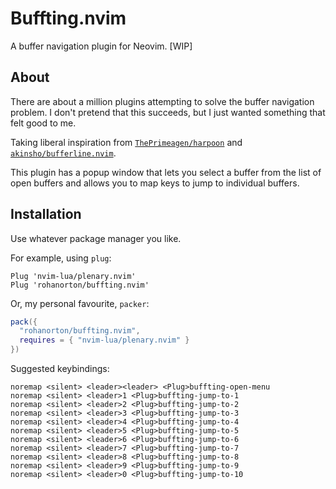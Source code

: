 # Buffting.nvim

A buffer navigation plugin for Neovim. [WIP]

## About

There are about a million plugins attempting to solve the buffer navigation
problem. I don't pretend that this succeeds, but I just wanted something that
felt good to me.

Taking liberal inspiration from
[`ThePrimeagen/harpoon`](https://github.com/ThePrimeagen/harpoon) and
[`akinsho/bufferline.nvim`](https://github.com/akinsho/bufferline.nvim/).

This plugin has a popup window that lets you select a buffer from the list of
open buffers and allows you to map keys to jump to individual buffers.

## Installation

Use whatever package manager you like.

For example, using `plug`:

```vim
Plug 'nvim-lua/plenary.nvim'
Plug 'rohanorton/buffting.nvim'
```

Or, my personal favourite, `packer`:

```lua
pack({
  "rohanorton/buffting.nvim",
  requires = { "nvim-lua/plenary.nvim" }
})
```

Suggested keybindings:

```vim
noremap <silent> <leader><leader> <Plug>buffting-open-menu
noremap <silent> <leader>1 <Plug>buffting-jump-to-1
noremap <silent> <leader>2 <Plug>buffting-jump-to-2
noremap <silent> <leader>3 <Plug>buffting-jump-to-3
noremap <silent> <leader>4 <Plug>buffting-jump-to-4
noremap <silent> <leader>5 <Plug>buffting-jump-to-5
noremap <silent> <leader>6 <Plug>buffting-jump-to-6
noremap <silent> <leader>7 <Plug>buffting-jump-to-7
noremap <silent> <leader>8 <Plug>buffting-jump-to-8
noremap <silent> <leader>9 <Plug>buffting-jump-to-9
noremap <silent> <leader>0 <Plug>buffting-jump-to-10
```
